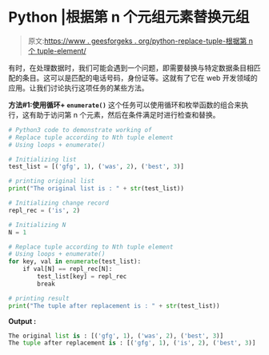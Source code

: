 # Python |根据第 n 个元组元素替换元组

> 原文:[https://www . geesforgeks . org/python-replace-tuple-根据第 n 个 tuple-element/](https://www.geeksforgeeks.org/python-replace-tuple-according-to-nth-tuple-element/)

有时，在处理数据时，我们可能会遇到一个问题，即需要替换与特定数据条目相匹配的条目。这可以是匹配的电话号码，身份证等。这就有了它在 web 开发领域的应用。让我们讨论执行这项任务的某些方法。

**方法#1:使用循环+ `enumerate()`**
这个任务可以使用循环和枚举函数的组合来执行，这有助于访问第 n 个元素，然后在条件满足时进行检查和替换。

```py
# Python3 code to demonstrate working of
# Replace tuple according to Nth tuple element
# Using loops + enumerate()

# Initializing list
test_list = [('gfg', 1), ('was', 2), ('best', 3)]

# printing original list
print("The original list is : " + str(test_list))

# Initializing change record
repl_rec = ('is', 2)

# Initializing N 
N = 1

# Replace tuple according to Nth tuple element
# Using loops + enumerate()
for key, val in enumerate(test_list):
    if val[N] == repl_rec[N]:
        test_list[key] = repl_rec
        break

# printing result
print("The tuple after replacement is : " + str(test_list))
```

**Output :**

```py
The original list is : [('gfg', 1), ('was', 2), ('best', 3)]
The tuple after replacement is : [('gfg', 1), ('is', 2), ('best', 3)]

```